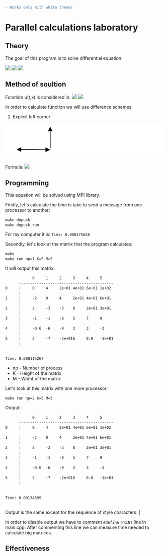 ```diff
- Works only with white themes
```

# Parallel calculations laboratory

## Theory
The goal of this program is to solve differential equation:

<img src="https://render.githubusercontent.com/render/math?math=\frac{\partial u(t, x)}{\partial t} \dotplus a\cdot \frac{\partial u(t, x)}{\partial x} = f(t,x)">
<img src="https://render.githubusercontent.com/render/math?math=u(0,x) = \varphi (x), 0 \leqslant x \leqslant X">
<img src="https://render.githubusercontent.com/render/math?math=u(t,0) = \psi (t), 0 \leqslant t \leqslant T">

## Method of soultion

Function u(t,x) is considered in:
<img src="https://render.githubusercontent.com/render/math?math=t = k\tau, 0 \leqslant k \leqslant K">
<img src="https://render.githubusercontent.com/render/math?math=x = mh, 0 \leqslant m \leqslant M">

In order to calculate function we will use difference schemes

1. Explicit left corner

![1](images/1.png)

Formula: <img src="https://render.githubusercontent.com/render/math?math=\frac{u_m^{k \dotplus 1} - u_m^{k}}{\tau} \dotplus \frac{u_m^{k} - u_{m - 1}^{k}}{h} = f_m^k, k = 0, ..., K - 1, m = 0, ..., M">

## Programming
This equation will be solved using MPI library.

Firstly, let's calculate the time is take to send a message from one processor to another:
```
make dopusk
make dopusk_run
```
For my computer it is: ```Time: 0.000175648```

Secondly, let's look at the matrix that the program calculates:
```
make 
make run np=1 K=5 M=5
```
It will output this matrix:
```
            0     1     2     3     4     5
      ------------------------------------------
0     |     0     4     2e+01 4e+01 6e+01 1e+02
      |
1     |     -2    0     4     2e+01 4e+01 6e+01
      |
2     |     2     -3    -3    8     2e+01 3e+01
      |
3     |     -1    -1    -8    5     7     9
      |
4     |     -0.6  -6    -9    3     3     -3
      |
5     |     2     -7    -2e+016     0.8   -1e+01
      |


Time: 0.000115267
```
- np - Number of process 
- K - Height of the matrix
- M - Widht of the matrix

Let's look at this matrix with one more processor:
```
make run np=2 K=5 M=5
```
Output:
```
            0     1     2     3     4     5
      ------------------------------------------
0     |     0     4     2e+01 4e+01 6e+01 1e+02

1     |     -2    0     4     2e+01 4e+01 6e+01
      |
2     |     2     -3    -3    8     2e+01 3e+01
      |
3     |     -1    -1    -8    5     7     9
      |
4     |     -0.6  -6    -9    3     3     -3
      |
5     |     2     -7    -2e+016     0.8   -1e+01
      |


Time: 0.00134599
      |                                          
```
Output is the same except for the sequence of style characters: | 

In order to disable output we have to comment ```#define PRINT``` line in main.cpp. After commenting this line we can measure time needed to calculate big matrices.

## Effectiveness








